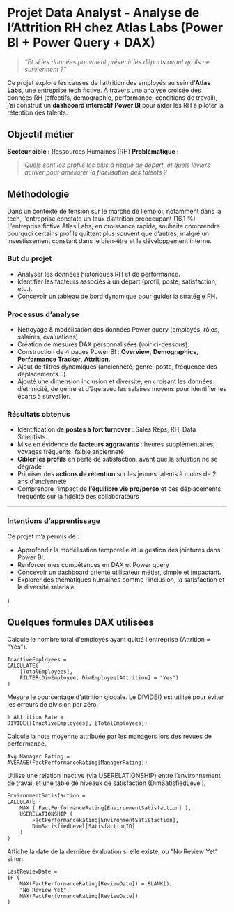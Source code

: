 # Projet Data Analyst - Analyse de l’Attrition RH chez Atlas Labs (Power BI + Power Query + DAX)

> *“Et si les données pouvaient prévenir les départs avant qu’ils ne surviennent ?”*

Ce projet explore les causes de l’attrition des employés au sein d’**Atlas Labs**, une entreprise tech fictive. À travers une analyse croisée des données RH (effectifs, démographie, performance, conditions de travail), j’ai construit un **dashboard interactif Power BI** pour aider les RH à piloter la rétention des talents.



## Objectif métier

**Secteur ciblé :** Ressources Humaines (RH)
**Problématique :**
> *Quels sont les profils les plus à risque de départ, et quels leviers activer pour améliorer la fidélisation des talents ?*



## Méthodologie

Dans un contexte de tension sur le marché de l’emploi, notamment dans la tech, l’entreprise constate un taux d’attrition préoccupant (16,1 %) .
L’entreprise fictive Atlas Labs, en croissance rapide, souhaite comprendre pourquoi certains profils quittent plus souvent que d’autres, malgré un investissement constant dans le bien-être et le développement interne.

### But du projet
- Analyser les données historiques RH et de performance.
- Identifier les facteurs associés à un départ (profil, poste, satisfaction, etc.).
- Concevoir un tableau de bord dynamique pour guider la stratégie RH.

### Processus d’analyse
- Nettoyage & modélisation des données Power query (employés, rôles, salaires, évaluations).
- Création de mesures DAX personnalisées (voir ci-dessous).
- Construction de 4 pages Power BI : **Overview**, **Demographics**, **Performance Tracker**, **Attrition**.
- Ajout de filtres dynamiques (ancienneté, genre, poste, fréquence des déplacements…).
- Ajouté une dimension inclusion et diversité, en croisant les données d’ethnicité, de genre et d’âge avec les salaires moyens pour identifier les écarts à surveiller.

### Résultats obtenus
- Identification de **postes à fort turnover** : Sales Reps, RH, Data Scientists.
- Mise en évidence de **facteurs aggravants** : heures supplémentaires, voyages fréquents, faible ancienneté.
- **Cibler les profils** en perte de satisfaction, avant que la situation ne se dégrade
- Prioriser des **actions de rétention** sur les jeunes talents à moins de 2 ans d’ancienneté
- Comprendre l’impact de **l’équilibre vie pro/perso** et des déplacements fréquents sur la fidélité des collaborateurs

---
### Intentions d’apprentissage
Ce projet m’a permis de :

- Approfondir la modélisation temporelle et la gestion des jointures dans Power BI.
- Renforcer mes compétences en DAX et Power query
- Concevoir un dashboard orienté utilisateur métier, simple et impactant.
- Explorer des thématiques humaines comme l’inclusion, la satisfaction et la diversité salariale.



)

## Quelques formules DAX utilisées


Calcule le nombre total d'employés ayant quitté l'entreprise (Attrition = "Yes").
```dax
InactiveEmployees = 
CALCULATE(
    [TotalEmployees],
    FILTER(DimEmployee, DimEmployee[Attrition] = "Yes")
)

```
Mesure le pourcentage d’attrition globale.
Le DIVIDE() est utilisé pour éviter les erreurs de division par zéro.
```dax
% Attrition Rate = 
DIVIDE([InactiveEmployees], [TotalEmployees])
```

Calcule la note moyenne attribuée par les managers lors des revues de performance.
```dax
Avg Manager Rating = 
AVERAGE(FactPerformanceRating[ManagerRating])
```

Utilise une relation inactive (via USERELATIONSHIP) entre l’environnement de travail et une table de niveaux de satisfaction (DimSatisfiedLevel).
```dax
EnvironmentSatisfaction = 
CALCULATE (
    MAX ( FactPerformanceRating[EnvironmentSatisfaction] ),
    USERELATIONSHIP (
        FactPerformanceRating[EnvironmentSatisfaction], 
        DimSatisfiedLevel[SatisfactionID]
    )
)

```

Affiche la date de la dernière évaluation si elle existe, ou "No Review Yet" sinon.
```dax
LastReviewDate = 
IF (
    MAX(FactPerformanceRating[ReviewDate]) = BLANK(),
    "No Review Yet",
    MAX(FactPerformanceRating[ReviewDate])
)

```
